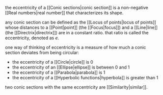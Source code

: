 the eccentricity of a [[Conic sections|conic section]] is a non-negative [[Real numbers|real number]] that characterizes its shape. 

any conic section can be defined as the [[Locus of points|locus of points]] whose distances to a [[Point|point]] (the [[Focus|focus]]) and a [[Line|line]] (the [[Directrix|directrix]]) are in a constant ratio. that ratio is called the eccentricity, denoted as $e$.

one way of thinking of eccentricity is a measure of how much a conic section deviates from being circular:

- the eccentricity of a [[Circle|circle]] is 0
- the eccentricity of an [[Ellipse|ellipse]] is between 0 and 1
- the eccentricity of a [[Parabola|parabola]] is 1
- the eccentricity of a [[Hyperbolic functions|hyperbola]] is greater than 1

two conic sections with the same eccentricity are [[Similarity|similar]].